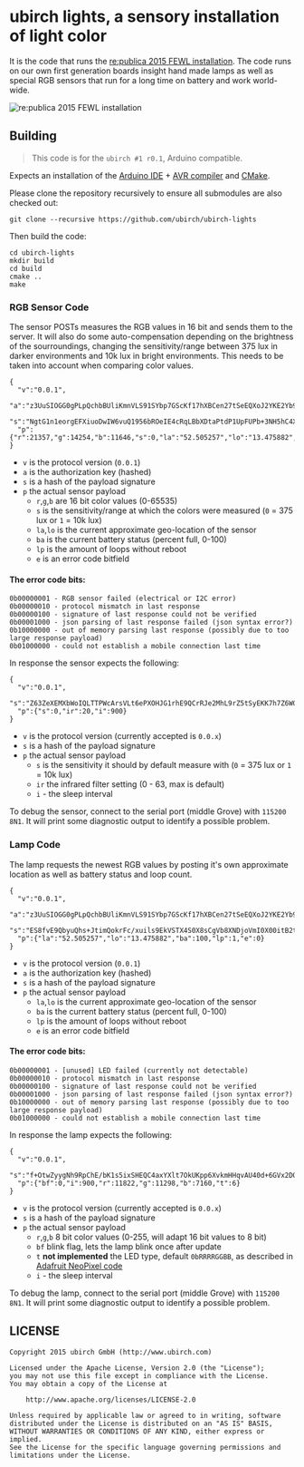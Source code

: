 # ubirch lights, a sensory installation of light color

It is the code that runs the [re:publica 2015 FEWL installation](https://www.facebook.com/findingeuropewithlights/). The
code runs on our own first generation boards insight hand made lamps as well as special RGB sensors
that run for a long time on battery and work world-wide.

![re:publica 2015 FEWL installation](https://scontent.ftxl1-1.fna.fbcdn.net/hphotos-xlt1/t31.0-8/11127043_928053903912202_2710786841221231166_o.jpg)

## Building

> This code is for the ```ubirch #1 r0.1```, Arduino compatible.

Expects an installation of the [Arduino IDE](https://www.arduino.cc/) + [AVR compiler](https://github.com/osx-cross/homebrew-avr/)
and [CMake](https://cmake.org/).

Please clone the repository recursively to ensure all submodules are also checked out:
```
git clone --recursive https://github.com/ubirch/ubirch-lights
```

Then build the code:
```
cd ubirch-lights
mkdir build
cd build
cmake ..
make
```

### RGB Sensor Code

The sensor POSTs measures the RGB values in 16 bit and sends them to the server. It will also do
some auto-compensation depending on the brightness of the sourroundings, changing the sensitivity/range
between 375 lux in darker environments and 10k lux in bright environments. This needs to be taken
into account when comparing color values.

```
{
  "v":"0.0.1",
  "a":"z3UuSIOGG0gPLpQchbBUliKmnVLS91SYbp7GScKf17hXBCen27tSeEQXoJ2YKE2Yb9IHbLU6Ctmy88/W3ImP0w==",
  "s":"NgtG1n1eorgEFXiuoDwIW6vuQ1956bROeIE4cRqLBbXDtaPtdP1UpFUPb+3NH5hC4XOm1ZjvxFQAueGn7QKrSA==",
  "p":{"r":21357,"g":14254,"b":11646,"s":0,"la":"52.505257","lo":"13.475882","ba":100,"lp":1,"e":0}
}
```

- ```v``` is the protocol version (```0.0.1```)
- ```a``` is the authorization key (hashed)
- ```s``` is a hash of the payload signature
- ```p``` the actual sensor payload
  - ```r```,```g```,```b``` are 16 bit color values (0-65535)
  - ```s``` is the sensitivity/range at which the colors were measured (```0``` = 375 lux or ```1``` = 10k lux)
  - ```la```,```lo``` is the current approximate geo-location of the sensor
  - ```ba``` is the current battery status (percent full, 0-100)
  - ```lp``` is the amount of loops without reboot
  - ```e``` is an error code bitfield

#### The error code bits:
```
0b00000001 - RGB sensor failed (electrical or I2C error)
0b00000010 - protocol mismatch in last response
0b00000100 - signature of last response could not be verified
0b00001000 - json parsing of last response failed (json syntax error?)
0b10000000 - out of memory parsing last response (possibly due to too large response payload)
0b01000000 - could not establish a mobile connection last time
```

In response the sensor expects the following:

```
{
  "v":"0.0.1",
  "s":"Z63ZeXEMXbWoIQLTTPWcArsVLt6ePXOHJG1rhE9QCrRJe2MhL9rZ5tSyEKK7h7Z6W07IFknzaiL84uKdUWjy4g==",
  "p":{"s":0,"ir":20,"i":900}
}
```

- ```v``` is the protocol version (currently accepted is ```0.0.x```)
- ```s``` is a hash of the payload signature
- ```p``` the actual sensor payload
  - ```s``` is the sensitivity it should by default measure with (```0``` = 375 lux or ```1``` = 10k lux)
  - ```ir``` the infrared filter setting (0 - 63, max is default)
  - ``i`` - the sleep interval

To debug the sensor, connect to the serial port (middle Grove) with ```115200 8N1```. It will
print some diagnostic output to identify a possible problem.

### Lamp Code

The lamp requests the newest RGB values by posting it's own approximate location as well as
battery status and loop count.

```
{
  "v":"0.0.1",
  "a":"z3UuSIOGG0gPLpQchbBUliKmnVLS91SYbp7GScKf17hXBCen27tSeEQXoJ2YKE2Yb9IHbLU6Ctmy88/W3ImP0w==",
  "s":"ES8fvE9QbyuQhs+JtimQokrFc/xuils9EkVSTX4S0X8sCgVb8XNDjoVmI0X00itB2tplGOIEcL2ZwWr6htL1BA==",
  "p":{"la":"52.505257","lo":"13.475882","ba":100,"lp":1,"e":0}
}
```

- ```v``` is the protocol version (```0.0.1```)
- ```a``` is the authorization key (hashed)
- ```s``` is a hash of the payload signature
- ```p``` the actual sensor payload
  - ```la```,```lo``` is the current approximate geo-location of the sensor
  - ```ba``` is the current battery status (percent full, 0-100)
  - ```lp``` is the amount of loops without reboot
  - ```e``` is an error code bitfield

#### The error code bits:
```
0b00000001 - [unused] LED failed (currently not detectable)
0b00000010 - protocol mismatch in last response
0b00000100 - signature of last response could not be verified
0b00001000 - json parsing of last response failed (json syntax error?)
0b10000000 - out of memory parsing last response (possibly due to too large response payload)
0b01000000 - could not establish a mobile connection last time
```

In response the lamp expects the following:

```
{
  "v":"0.0.1",
  "s":"f+OtwZyygNh9RpChE/bK1s5ixSHEQC4axYXlt7OkUKpp6XvkmHHqvAU40d+6GVx2DO1Wcgs2KsXVJn5dxnEeXQ==",
  "p":{"bf":0,"i":900,"r":11822,"g":11298,"b":7160,"t":6}
}
```

- ```v``` is the protocol version (currently accepted is ```0.0.x```)
- ```s``` is a hash of the payload signature
- ```p``` the actual sensor payload
  - ```r```,```g```,```b``` 8 bit color values (0-255, will adapt 16 bit values to 8 bit)
  - ```bf``` blink flag, lets the lamp blink once after update
  - ```t``` **not implemented** the LED type, default ```0bRRRRGGBB```, as described in
    [Adafruit NeoPixel code](https://github.com/adafruit/Adafruit_NeoPixel/blob/master/Adafruit_NeoPixel.h)
  - ``i`` - the sleep interval

To debug the lamp, connect to the serial port (middle Grove) with ```115200 8N1```. It will
print some diagnostic output to identify a possible problem.

## LICENSE

    Copyright 2015 ubirch GmbH (http://www.ubirch.com)

    Licensed under the Apache License, Version 2.0 (the "License");
    you may not use this file except in compliance with the License.
    You may obtain a copy of the License at

        http://www.apache.org/licenses/LICENSE-2.0

    Unless required by applicable law or agreed to in writing, software
    distributed under the License is distributed on an "AS IS" BASIS,
    WITHOUT WARRANTIES OR CONDITIONS OF ANY KIND, either express or implied.
    See the License for the specific language governing permissions and
    limitations under the License.
